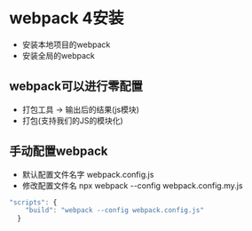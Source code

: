 # webpack 4安装
- 安装本地项目的webpack
- 安装全局的webpack

## webpack可以进行零配置
- 打包工具 -> 输出后的结果(js模块)
- 打包(支持我们的JS的模块化)

## 手动配置webpack
- 默认配置文件名字 webpack.config.js
- 修改配置文件名 npx webpack --config webpack.config.my.js

```js
"scripts": {
    "build": "webpack --config webpack.config.js"
  }
```